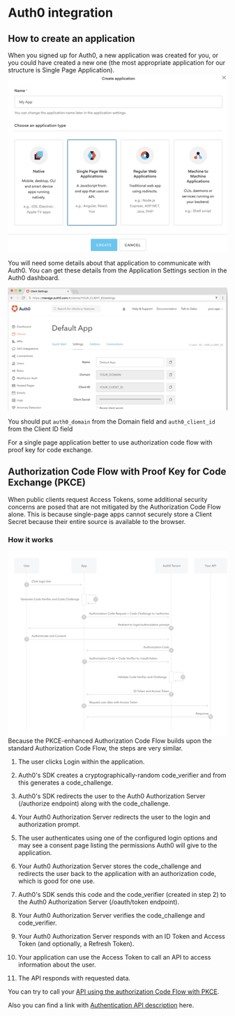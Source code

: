 # Auth0 integration

## How to create an application

When you signed up for Auth0, a new application was created for you, or you could have created a new one (the most appropriate application for our structure is Single Page Application).
![Application](../images/auth0_dashboard.png)

You will need some details about that application to communicate with Auth0. You can get these details from the Application Settings section in the Auth0 dashboard.

![Settings](../images/auth0_settings.png)

You should put `auth0_domain` from the Domain field and `auth0_client_id` from the Client ID field

For a single page application better to use authorization code flow with proof key for code exchange.

## Authorization Code Flow with Proof Key for Code Exchange (PKCE)
When public clients request Access Tokens, some additional security concerns are posed that are not mitigated by the Authorization Code Flow alone. This is because single-page apps cannot securely store a Client Secret because their entire source is available to the browser.


### How it works
![PKCE](../images/auth0_pkce.png)
Because the PKCE-enhanced Authorization Code Flow builds upon the standard Authorization Code Flow, the steps are very similar.

1. The user clicks Login within the application.

2. Auth0's SDK creates a cryptographically-random code_verifier and from this generates a code_challenge.

3. Auth0's SDK redirects the user to the Auth0 Authorization Server (/authorize endpoint) along with the code_challenge.

4. Your Auth0 Authorization Server redirects the user to the login and authorization prompt.

5. The user authenticates using one of the configured login options and may see a consent page listing the permissions Auth0 will give to the application.

6. Your Auth0 Authorization Server stores the code_challenge and redirects the user back to the application with an authorization code, which is good for one use.

7. Auth0's SDK sends this code and the code_verifier (created in step 2) to the Auth0 Authorization Server (/oauth/token endpoint).

8. Your Auth0 Authorization Server verifies the code_challenge and code_verifier.

9. Your Auth0 Authorization Server responds with an ID Token and Access Token (and optionally, a Refresh Token).

10. Your application can use the Access Token to call an API to access information about the user.

11. The API responds with requested data.

You can try to call your [API using the authorization Code Flow with PKCE](https://auth0.com/docs/flows/call-your-api-using-the-authorization-code-flow-with-pkce).

Also you can find a link with [Authentication API description](https://auth0.com/docs/api/authentication#introduction) here.
